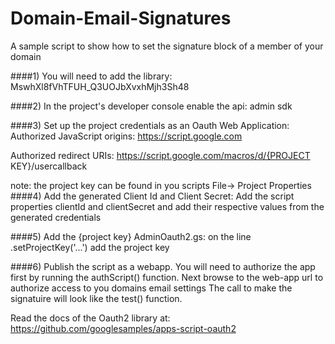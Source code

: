 # Domain-Email-Signatures
A sample script to show how to set the signature block of a member of your domain


####1) You will need to add the library:
MswhXl8fVhTFUH_Q3UOJbXvxhMjh3Sh48

####2) In the project's developer console enable the api:
admin sdk

####3) Set up the project credentials as an Oauth Web Application:
 Authorized JavaScript origins: 
 https://script.google.com
 
 Authorized redirect URIs: 
 https://script.google.com/macros/d/{PROJECT KEY}/usercallback
 
 note: the project key can be found in you scripts File-> Project Properties
####4) Add the generated Client Id and Client Secret:
     Add the script properties clientId and clientSecret and 
     add their respective values from the generated credentials
     
####5) Add the {project key} AdminOauth2.gs:
       on the line .setProjectKey('...') add the project key


####6) Publish the script as a webapp. 
       You will need to authorize the app first by running the authScript() function. 
       Next browse to the web-app url to authorize access to you domains email settings
       The call to make the signatuire will look like the test() function.


Read the docs of the Oauth2 library at:
https://github.com/googlesamples/apps-script-oauth2
